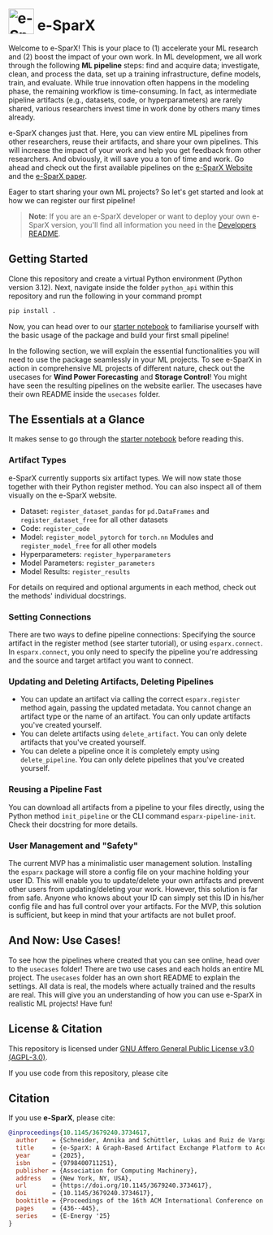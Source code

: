 # <img src="https://github.com/user-attachments/assets/8646b2ab-0ef4-46f4-ab5d-f935d11ccf4c" alt="e-SparX logo" height="50" valign="bottom"> e-SparX


Welcome to e-SparX! This is your place to (1) accelerate your ML research and (2) boost the impact of your own work. In ML development, we all work through the following **ML pipeline** steps: find and acquire data; investigate, clean, and process the data, set up a training infrastructure, define models, train, and evaluate. While true innovation often happens in the modeling phase, the remaining workflow is time-consuming. In fact, as intermediate pipeline artifacts (e.g., datasets, code, or hyperparameters) are rarely shared, various researchers invest time in work done by others many times already.

e-SparX changes just that. Here, you can view entire ML pipelines from other researchers, reuse their artifacts, and share your own pipelines. This will increase the impact of your work and help you get feedback from other researchers. And obviously, it will save you a ton of time and work. Go ahead and check out the first available pipelines on the [e-SparX Website](https://e-sparx-public.emt.ed.tum.de/) and the [e-SparX paper](https://doi.org/10.1145/3679240.3734617).

Eager to start sharing your own ML projects? So let's get started and look at how we can register our first pipeline!

> **Note**: If you are an e-SparX developer or want to deploy your own e-SparX version, you'll find all information you need in the [Developers README](Dev_README.md). 

## Getting Started

Clone this repository and create a virtual Python environment (Python version 3.12). Next, navigate inside the folder `python_api` within this repository and run the following in your command prompt

```bash
pip install .
```

Now, you can head over to our [starter notebook](starter_notebook.ipynb) to familiarise yourself with the basic usage of the package and build your first small pipeline!

In the following section, we will explain the essential functionalities you will need to use the package seamlessly in your ML projects. To see e-SparX in action in comprehensive ML projects of different nature, check out the usecases for **Wind Power Forecasting** and **Storage Control**! You might have seen the resulting pipelines on the website earlier. The usecases have their own README inside the `usecases` folder.

## The Essentials at a Glance

It makes sense to go through the [starter notebook](starter_notebook.ipynb) before reading this.

### Artifact Types

e-SparX currently supports six artifact types. We will now state those together with their Python register method. You can also inspect all of them visually on the e-SparX website.

- Dataset: `register_dataset_pandas` for `pd.DataFrames` and `register_dataset_free` for all other datasets
- Code: `register_code`
- Model: `register_model_pytorch` for `torch.nn` Modules and `register_model_free` for all other models
- Hyperparameters: `register_hyperparameters`
- Model Parameters: `register_parameters`
- Model Results: `register_results`

For details on required and optional arguments in each method, check out the methods' individual docstrings.

### Setting Connections

There are two ways to define pipeline connections: Specifying the source artifact in the register method (see starter tutorial), or using `esparx.connect`. In `esparx.connect`, you only need to specify the pipeline you're addressing and the source and target artifact you want to connect.

### Updating and Deleting Artifacts, Deleting Pipelines

- You can update an artifact via calling the correct `esparx.register` method again, passing the updated metadata. You cannot change an artifact type or the name of an artifact. You can only update artifacts you've created yourself.
- You can delete artifacts using `delete_artifact`. You can only delete artifacts that you've created yourself.
- You can delete a pipeline once it is completely empty using `delete_pipeline`. You can only delete pipelines that you've created yourself.

### Reusing a Pipeline Fast

You can download all artifacts from a pipeline to your files directly, using the Python method `init_pipeline` or the CLI command `esparx-pipeline-init`. Check their docstring for more details.

### User Management and "Safety"

The current MVP has a minimalistic user management solution. Installing the `esparx` package will store a config file on your machine holding your user ID. This will enable you to update/delete your own artifacts and prevent other users from updating/deleting your work. However, this solution is far from safe. Anyone who knows about your ID can simply set this ID in his/her config file and has full control over your artifacts. For the MVP, this solution is sufficient, but keep in mind that your artifacts are not bullet proof.

## And Now: Use Cases!

To see how the pipelines where created that you can see online, head over to the `usecases` folder! There are two use cases and each holds an entire ML project. The `usecases` folder has an own short README to explain the settings. All data is real, the models where actually trained and the results are real. This will give you an understanding of how you can use e-SparX in realistic ML projects! Have fun!

## License & Citation

This repository is licensed under [GNU Affero General Public License v3.0 (AGPL-3.0)](https://www.gnu.org/licenses/agpl-3.0.en.html).

If you use code from this repository, please cite

## Citation

If you use **e-SparX**, please cite:

```bibtex
@inproceedings{10.1145/3679240.3734617,
  author    = {Schneider, Annika and Schüttler, Lukas and Ruiz de Vargas, Jan Marco and Eichelbeck, Michael and Goebel, Christoph},
  title     = {e-SparX: A Graph-Based Artifact Exchange Platform to Accelerate Machine Learning Research in the Energy Systems Community},
  year      = {2025},
  isbn      = {9798400711251},
  publisher = {Association for Computing Machinery},
  address   = {New York, NY, USA},
  url       = {https://doi.org/10.1145/3679240.3734617},
  doi       = {10.1145/3679240.3734617},
  booktitle = {Proceedings of the 16th ACM International Conference on Future and Sustainable Energy Systems},
  pages     = {436--445},
  series    = {E-Energy '25}
}
